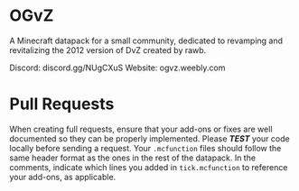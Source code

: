 # OGvZ
A Minecraft datapack for a small community, dedicated to revamping and revitalizing the 2012 version of DvZ created by rawb.

Discord: discord.gg/NUgCXuS
Website: ogvz.weebly.com

# Pull Requests
When creating full requests, ensure that your add-ons or fixes are well documented so they can be properly implemented.  Please **_TEST_** your code locally before sending a request.  Your `.mcfunction` files should follow the same header format as the ones in the rest of the datapack.  In the comments, indicate which lines you added in `tick.mcfunction` to reference your add-ons, as applicable.
